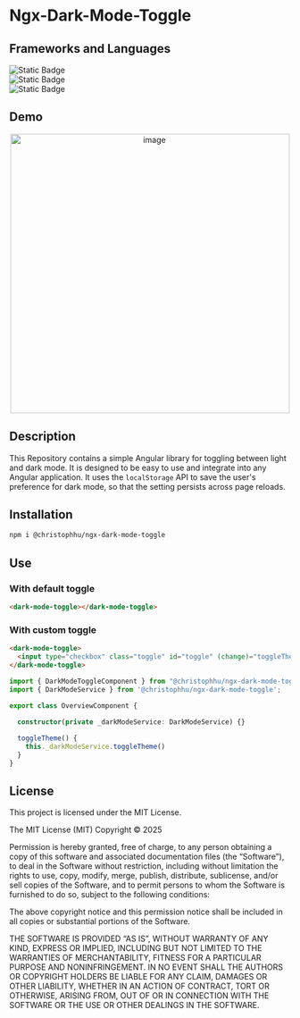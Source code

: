 # Ngx-Dark-Mode-Toggle

## Frameworks and Languages
<p align="left">
  <img alt="Static Badge" src="https://img.shields.io/badge/19.2.0-000000?style=for-the-badge&logo=angular&logoColor=white&label=Angular&labelColor=000000"><br>
  <img alt="Static Badge" src="https://img.shields.io/badge/4.0.17-000000?style=for-the-badge&logo=tailwindcss&logoColor=white&label=Tailwind&labelColor=06B6D4&color=000000"><br>
  <img alt="Static Badge" src="https://img.shields.io/badge/5.6.2-000000?style=for-the-badge&logo=typescript&logoColor=white&label=Typescript&labelColor=007ACC&color=000000">
</p>

## Demo
<p align="center">
  <a href="https://christophhu.github.io/ngx-dark-mode-toggle"><img src="https://github.com/ChristophHu/ChristophHu/blob/main/assets/img/ngx-dark-mode-toggle.gif" width="500" alt="image" /></a>
</p>

## Description
This Repository contains a simple Angular library for toggling between light and dark mode. It is designed to be easy to use and integrate into any Angular application.
It uses the `localStorage` API to save the user's preference for dark mode, so that the setting persists across page reloads.

## Installation
```bash
npm i @christophhu/ngx-dark-mode-toggle
```

## Use
### With default toggle
```html
<dark-mode-toggle></dark-mode-toggle>
```

### With custom toggle
```html
<dark-mode-toggle>
  <input type="checkbox" class="toggle" id="toggle" (change)="toggleTheme()"/>
</dark-mode-toggle>
```

```typescript
import { DarkModeToggleComponent } from "@christophhu/ngx-dark-mode-toggle";
import { DarkModeService } from '@christophhu/ngx-dark-mode-toggle';

export class OverviewComponent {
  
  constructor(private _darkModeService: DarkModeService) {}

  toggleTheme() {
    this._darkModeService.toggleTheme()
  }
}
```

## License
This project is licensed under the MIT License.

The MIT License (MIT)
Copyright © 2025 <copyright holders>

Permission is hereby granted, free of charge, to any person obtaining a copy of this software and associated documentation files (the “Software”), to deal in the Software without restriction, including without limitation the rights to use, copy, modify, merge, publish, distribute, sublicense, and/or sell copies of the Software, and to permit persons to whom the Software is furnished to do so, subject to the following conditions:

The above copyright notice and this permission notice shall be included in all copies or substantial portions of the Software.

THE SOFTWARE IS PROVIDED “AS IS”, WITHOUT WARRANTY OF ANY KIND, EXPRESS OR IMPLIED, INCLUDING BUT NOT LIMITED TO THE WARRANTIES OF MERCHANTABILITY, FITNESS FOR A PARTICULAR PURPOSE AND NONINFRINGEMENT. IN NO EVENT SHALL THE AUTHORS OR COPYRIGHT HOLDERS BE LIABLE FOR ANY CLAIM, DAMAGES OR OTHER LIABILITY, WHETHER IN AN ACTION OF CONTRACT, TORT OR OTHERWISE, ARISING FROM, OUT OF OR IN CONNECTION WITH THE SOFTWARE OR THE USE OR OTHER DEALINGS IN THE SOFTWARE.

